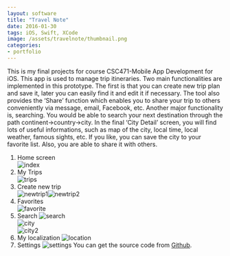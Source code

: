 ```yaml
---
layout: software
title: "Travel Note"
date: 2016-01-30
tags: iOS, Swift, XCode
image: /assets/travelnote/thumbnail.png
categories:
- portfolio
---
```


This is my final projects for course CSC471-Mobile App Development for iOS. This app is used to manage trip itineraries. Two main functionalities are implemented in this prototype. The first is that you can create new trip plan and save it, later you can easily find it and edit it if necessary. The tool also provides the ‘Share’ function which enables you to share your trip to others conveniently via message, email, Facebook, etc. Another major functionality is, searching.  You would be able to search your next destination through the path continent->country->city. In the final ‘City Detail’ screen, you will find lots of useful informations, such as map of the city, local time, local weather, famous sights, etc. If you like, you can save the city to your favorite list. Also, you are able to share it with others.  

1. Home screen  
![index](/assets/travelnote/index.png "index")  
2. My Trips  
![trips](/assets/travelnote/trips.png "trips")  
3. Create new trip  
![newtrip1](/assets/travelnote/newtrip1.png "newtrip1")![newtrip2](/assets/travelnote/newtrip2.png "newtrip2")
4. Favorites  
![favorite](/assets/travelnote/favorite.png "favorite")  
5. Search
![search](/assets/travelnote/search.png "search")  
![city](/assets/mywebserver/city.png "city")  
![city2](/assets/mywebserver/city2.png "city2")  
6. My localization
![location](/assets/mywebserver/location.png "location")
7. Settings
![settings](/assets/mywebserver/settings.png "settings")
You can get the source code from [Github](https://github.com/jojozhuang/Course/tree/master/CSC471/Project/RZHUANG.TourItinerary "Source Code").
